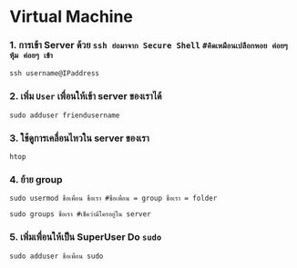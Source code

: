 # Virtual Machine

### 1. การเข้า Server ด้วย `ssh ย่อมาจาก Secure Shell` `#คิดเหมือนเปลือกหอย ค่อยๆ หุ้ม ค่อยๆ เข้า`
```
ssh username@IPaddress
```

### 2. เพิ่ม `User` เพื่อนให้เข้า server ของเราได้
```
sudo adduser friendusername
```

### 3. ใช้ดูการเคลื่อนไหวใน server ของเรา
```
htop
```

### 4. ย้าย group
```
sudo usermod ชื่อเพื่อน ชื่อเรา #ชื่อเพื่อน = group ชื่อเรา = folder
```
```
sudo groups ชื่อเรา #เช็คว่ามีใครอยู่ใน server
```

### 5. เพิ่มเพื่อนให้เป็น SuperUser Do `sudo`
```
sudo adduser ชื่อเพื่อน sudo 
```



